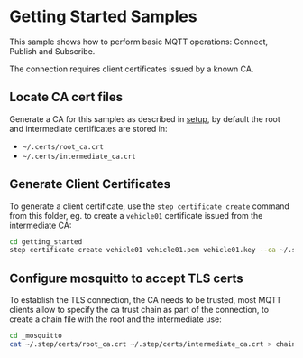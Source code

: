 # Getting Started Samples

This sample shows how to perform basic MQTT operations: Connect, Publish and Subscribe.

The connection requires client certificates issued by a known CA.

## Locate CA cert files

Generate a CA for this samples as described in [setup](../setup), by default the root and intermediate certificates are stored in:

- `~/.certs/root_ca.crt`
- `~/.certs/intermediate_ca.crt`

## Generate Client Certificates

To generate a client certificate, use the `step certificate create` command from this folder, eg. to create a `vehicle01` certificate issued from the intermediate CA:

```bash
cd getting_started
step certificate create vehicle01 vehicle01.pem vehicle01.key --ca ~/.step/certs/intermediate_ca.crt --ca-key ~/.step/secrets/intermediate_ca_key --no-password --insecure --not-after 2400h
```

## Configure mosquitto to accept TLS certs

To establish the TLS connection, the CA needs to be trusted, most MQTT clients allow to specify the ca trust chain as part of the connection, to create a chain file with the root and the intermediate use:

```bash
cd _mosquitto
cat ~/.step/certs/root_ca.crt ~/.step/certs/intermediate_ca.crt > chain.pem
```

